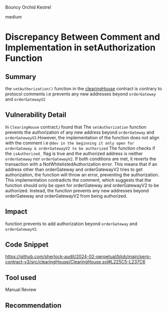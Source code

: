 Bouncy Orchid Kestrel

medium

# Discrepancy Between Comment and Implementation in setAuthorization Function

## Summary
the `setAuthorization()` function in the [clearingHouse](https://github.com/sherlock-audit/2024-02-perpetual/blob/main/perp-contract-v3/src/clearingHouse/ClearingHouse.sol#L225C5-L237C6Z) contract is contrary to protocol comments i.e prevents any new addresses beyond `orderGateway` and `orderGatewayV2`
## Vulnerability Detail
In `ClearingHouse` contract,i found that The `setAuthorization` function prevents the authorization of any new address
beyond `orderGateway` and `orderGatewayV2`.However, the implementation of the function does not align with the comment i.e `@dev in the beginning it only open for orderGateway & orderGatewayV2 to be authorized`
The function checks if the `isAuthorized_` flag is true and the authorized address is neither `orderGateway` nor `orderGatewayV2`. If both conditions are met, it reverts the transaction with a NotWhitelistedAuthorization error. This means that if an address other than orderGateway and orderGatewayV2 tries to get authorization, the function will throw an error, preventing the authorization.
This implementation contradicts the comment, which suggests that the function should only be open for orderGateway and orderGatewayV2 to be authorized. Instead, the function prevents any new addresses beyond orderGateway and orderGatewayV2 from being authorized.
## Impact
function prevents to add authorization beyond `orderGateway` and `orderGatewayV2`.
## Code Snippet
https://github.com/sherlock-audit/2024-02-perpetual/blob/main/perp-contract-v3/src/clearingHouse/ClearingHouse.sol#L225C5-L237C6
## Tool used
Manual Review

## Recommendation
